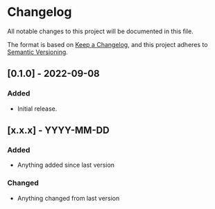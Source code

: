 # Changelog

All notable changes to this project will be documented in this file.

The format is based on [Keep a Changelog](https://keepachangelog.com/en/1.0.0/),
and this project adheres to [Semantic Versioning](https://semver.org/spec/v2.0.0.html).

[comment]: # (Template for updates)
## [0.1.0] - 2022-09-08
### Added
- Initial release.

## [x.x.x] - YYYY-MM-DD
### Added
- Anything added since last version
### Changed
- Anything changed from last version